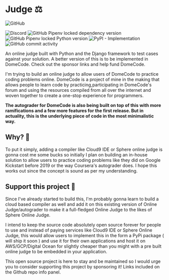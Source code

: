 # Judge ⚖️

![GitHub](https://img.shields.io/github/license/arthtyagi/judge?style=flat-square)

![Discord](https://img.shields.io/discord/723603615582912512?color=black&logo=discord&logoColor=white)
![GitHub Pipenv locked dependency version](https://img.shields.io/github/pipenv/locked/dependency-version/arthtyagi/judge/django)
![GitHub Pipenv locked Python version](https://img.shields.io/github/pipenv/locked/python-version/arthtyagi/judge)
![PyPI - Implementation](https://img.shields.io/pypi/implementation/django)
![GitHub commit activity](https://img.shields.io/github/commit-activity/m/arthtyagi/judge)


An online judge built with Python and the Django framework to test cases against your solution. A better version of this is to be implemented in DomeCode. Check out the sponsor links and help fund DomeCode.

I'm trying to build an online judge to allow users of DomeCode to practice coding problems online. DomeCode is a project of mine in the making that allows people to learn code by practicing,participating in DomeCode's forum and using the resources compiled from all over the internet and woven together to create a one-stop experience for programmers.

**The autograder for DomeCode is also being built on top of this with more ramifications and a few more features for the first release. But in actuality, this is the underlying piece of code in the most minimalistic way.**

## Why? 🤔

To put it simply, adding a compiler like Cloud9 IDE or Sphere online judge is gonna cost me some bucks so initially I plan on building an in-house solution to allow users to practice coding problems like they did on Google Kickstart before 2019 or the way Coursera's autograder does. I hope this works out since the concept is sound as per my understanding.

## Support this project 🤗 

Since I've already started to build this, I'm probably gonna learn to build a cloud based compiler as well and add it on this existing version of Online Judge/autograder to make it a full-fledged Online Judge to the likes of Sphere Online Judge. 

I intend to keep the source code absolutely open source forever for people to use and instead of paying services like Cloud9 IDE or Sphere Online Judge, this would allow users to implement this in the form a PyPi package ( will ship it soon ) and use it for their own applications and host it on AWS/GCP/Digital Ocean for slightly cheaper than you might with a pre built online judge to be embedded in your application.

This open source project is here to stay and be maintained so I would urge you to consider supporting this project by sponsoring it! Links included on the Github repo info panel.

